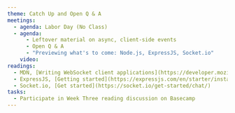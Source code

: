 ```yaml
---
theme: Catch Up and Open Q & A
meetings:
  - agenda: Labor Day (No Class)
  - agenda:
      - Leftover material on async, client-side events
      - Open Q & A
      - "Previewing what's to come: Node.js, ExpressJS, Socket.io"
    video:
readings:
  - MDN, [Writing WebSocket client applications](https://developer.mozilla.org/en-US/docs/Web/API/WebSockets_API/Writing_WebSocket_client_applications)
  - ExpressJS, [Getting started](https://expressjs.com/en/starter/installing.html)
  - Socket.io, [Get started](https://socket.io/get-started/chat/)
tasks:
  - Participate in Week Three reading discussion on Basecamp
---
```

